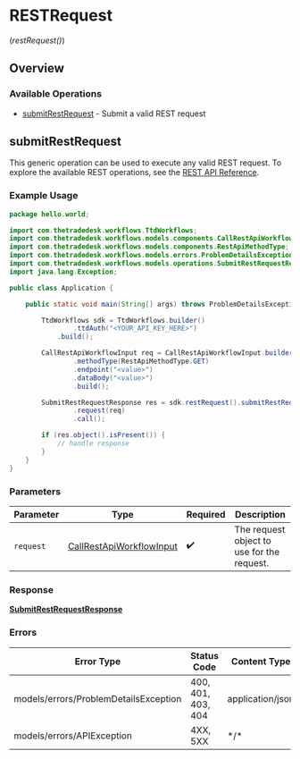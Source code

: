 # RESTRequest
(*restRequest()*)

## Overview

### Available Operations

* [submitRestRequest](#submitrestrequest) - Submit a valid REST request

## submitRestRequest

This generic operation can be used to execute any valid REST request.
To explore the available REST operations, see the [REST API Reference](https://partner.thetradedesk.com/v3/portal/api/doc/ApiReferencePlatform).

### Example Usage

```java
package hello.world;

import com.thetradedesk.workflows.TtdWorkflows;
import com.thetradedesk.workflows.models.components.CallRestApiWorkflowInput;
import com.thetradedesk.workflows.models.components.RestApiMethodType;
import com.thetradedesk.workflows.models.errors.ProblemDetailsException;
import com.thetradedesk.workflows.models.operations.SubmitRestRequestResponse;
import java.lang.Exception;

public class Application {

    public static void main(String[] args) throws ProblemDetailsException, Exception {

        TtdWorkflows sdk = TtdWorkflows.builder()
                .ttdAuth("<YOUR_API_KEY_HERE>")
            .build();

        CallRestApiWorkflowInput req = CallRestApiWorkflowInput.builder()
                .methodType(RestApiMethodType.GET)
                .endpoint("<value>")
                .dataBody("<value>")
                .build();

        SubmitRestRequestResponse res = sdk.restRequest().submitRestRequest()
                .request(req)
                .call();

        if (res.object().isPresent()) {
            // handle response
        }
    }
}
```

### Parameters

| Parameter                                                                   | Type                                                                        | Required                                                                    | Description                                                                 |
| --------------------------------------------------------------------------- | --------------------------------------------------------------------------- | --------------------------------------------------------------------------- | --------------------------------------------------------------------------- |
| `request`                                                                   | [CallRestApiWorkflowInput](../../models/shared/CallRestApiWorkflowInput.md) | :heavy_check_mark:                                                          | The request object to use for the request.                                  |

### Response

**[SubmitRestRequestResponse](../../models/operations/SubmitRestRequestResponse.md)**

### Errors

| Error Type                            | Status Code                           | Content Type                          |
| ------------------------------------- | ------------------------------------- | ------------------------------------- |
| models/errors/ProblemDetailsException | 400, 401, 403, 404                    | application/json                      |
| models/errors/APIException            | 4XX, 5XX                              | \*/\*                                 |